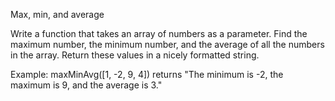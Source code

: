 Max, min, and average

Write a function that takes an array of numbers as a parameter. Find the maximum number, the minimum number, and the average of all the numbers in the array. Return these values in a nicely formatted string.

Example: maxMinAvg([1, -2, 9, 4]) returns "The minimum is -2, the maximum is 9, and the average is 3."